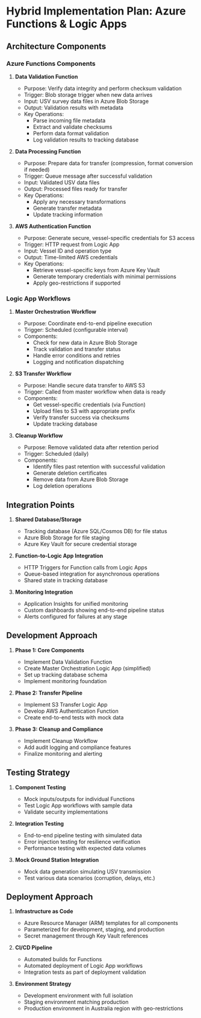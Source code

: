 # Hybrid Implementation Plan: Azure Functions & Logic Apps

## Architecture Components

### Azure Functions Components
1. **Data Validation Function**
   - Purpose: Verify data integrity and perform checksum validation
   - Trigger: Blob storage trigger when new data arrives
   - Input: USV survey data files in Azure Blob Storage
   - Output: Validation results with metadata
   - Key Operations:
     - Parse incoming file metadata
     - Extract and validate checksums
     - Perform data format validation
     - Log validation results to tracking database

2. **Data Processing Function**
   - Purpose: Prepare data for transfer (compression, format conversion if needed)
   - Trigger: Queue message after successful validation
   - Input: Validated USV data files
   - Output: Processed files ready for transfer
   - Key Operations:
     - Apply any necessary transformations
     - Generate transfer metadata
     - Update tracking information

3. **AWS Authentication Function**
   - Purpose: Generate secure, vessel-specific credentials for S3 access
   - Trigger: HTTP request from Logic App
   - Input: Vessel ID and operation type
   - Output: Time-limited AWS credentials
   - Key Operations:
     - Retrieve vessel-specific keys from Azure Key Vault
     - Generate temporary credentials with minimal permissions
     - Apply geo-restrictions if supported

### Logic App Workflows

1. **Master Orchestration Workflow**
   - Purpose: Coordinate end-to-end pipeline execution
   - Trigger: Scheduled (configurable interval)
   - Components:
     - Check for new data in Azure Blob Storage
     - Track validation and transfer status
     - Handle error conditions and retries
     - Logging and notification dispatching

2. **S3 Transfer Workflow**
   - Purpose: Handle secure data transfer to AWS S3
   - Trigger: Called from master workflow when data is ready
   - Components:
     - Get vessel-specific credentials (via Function)
     - Upload files to S3 with appropriate prefix
     - Verify transfer success via checksums
     - Update tracking database

3. **Cleanup Workflow**
   - Purpose: Remove validated data after retention period
   - Trigger: Scheduled (daily)
   - Components:
     - Identify files past retention with successful validation
     - Generate deletion certificates
     - Remove data from Azure Blob Storage
     - Log deletion operations

## Integration Points

1. **Shared Database/Storage**
   - Tracking database (Azure SQL/Cosmos DB) for file status
   - Azure Blob Storage for file staging
   - Azure Key Vault for secure credential storage

2. **Function-to-Logic App Integration**
   - HTTP Triggers for Function calls from Logic Apps
   - Queue-based integration for asynchronous operations
   - Shared state in tracking database

3. **Monitoring Integration**
   - Application Insights for unified monitoring
   - Custom dashboards showing end-to-end pipeline status
   - Alerts configured for failures at any stage

## Development Approach

1. **Phase 1: Core Components**
   - Implement Data Validation Function
   - Create Master Orchestration Logic App (simplified)
   - Set up tracking database schema
   - Implement monitoring foundation

2. **Phase 2: Transfer Pipeline**
   - Implement S3 Transfer Logic App
   - Develop AWS Authentication Function
   - Create end-to-end tests with mock data

3. **Phase 3: Cleanup and Compliance**
   - Implement Cleanup Workflow
   - Add audit logging and compliance features
   - Finalize monitoring and alerting

## Testing Strategy

1. **Component Testing**
   - Mock inputs/outputs for individual Functions
   - Test Logic App workflows with sample data
   - Validate security implementations

2. **Integration Testing**
   - End-to-end pipeline testing with simulated data
   - Error injection testing for resilience verification
   - Performance testing with expected data volumes

3. **Mock Ground Station Integration**
   - Mock data generation simulating USV transmission
   - Test various data scenarios (corruption, delays, etc.)

## Deployment Approach

1. **Infrastructure as Code**
   - Azure Resource Manager (ARM) templates for all components
   - Parameterized for development, staging, and production
   - Secret management through Key Vault references

2. **CI/CD Pipeline**
   - Automated builds for Functions
   - Automated deployment of Logic App workflows
   - Integration tests as part of deployment validation

3. **Environment Strategy**
   - Development environment with full isolation
   - Staging environment matching production
   - Production environment in Australia region with geo-restrictions